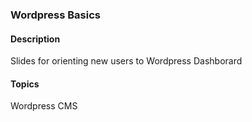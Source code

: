### Wordpress Basics

#### Description
Slides for orienting new users to Wordpress Dashborard

#### Topics 
Wordpress CMS
